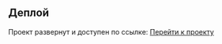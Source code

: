 ## Деплой

Проект развернут и доступен по ссылке: [Перейти к проекту](https://blog-app-nu-nine.vercel.app/)

